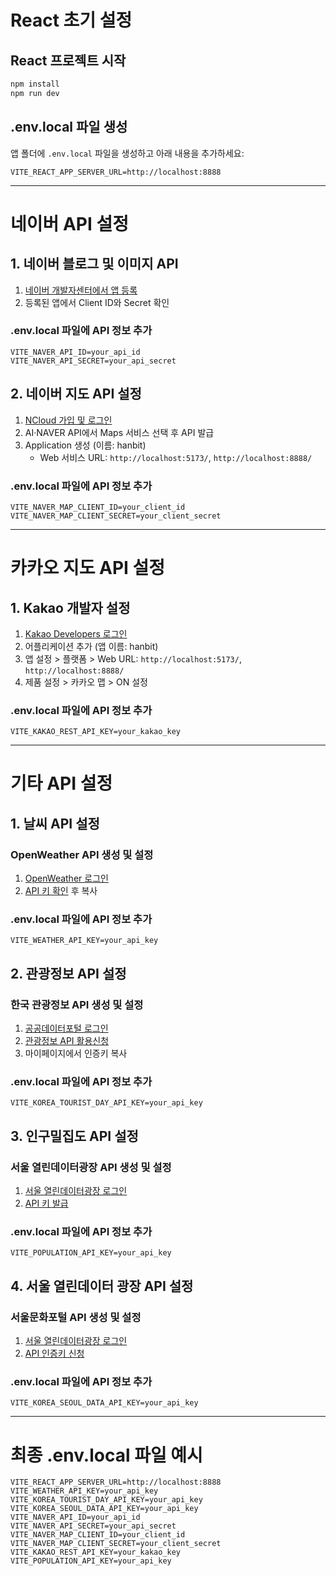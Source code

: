 # React 초기 설정

## React 프로젝트 시작
```bash
npm install
npm run dev
```

## .env.local 파일 생성
앱 폴더에 `.env.local` 파일을 생성하고 아래 내용을 추가하세요:
```env
VITE_REACT_APP_SERVER_URL=http://localhost:8888
```

---
# 네이버 API 설정

## 1. 네이버 블로그 및 이미지 API
1. [네이버 개발자센터에서 앱 등록](https://developers.naver.com/apps/#/register)
2. 등록된 앱에서 Client ID와 Secret 확인

### .env.local 파일에 API 정보 추가
```env
VITE_NAVER_API_ID=your_api_id
VITE_NAVER_API_SECRET=your_api_secret
```

## 2. 네이버 지도 API 설정
1. [NCloud 가입 및 로그인](https://www.ncloud.com/)
2. AI·NAVER API에서 Maps 서비스 선택 후 API 발급
3. Application 생성 (이름: hanbit)
   - Web 서비스 URL: `http://localhost:5173/`, `http://localhost:8888/`

### .env.local 파일에 API 정보 추가
```env
VITE_NAVER_MAP_CLIENT_ID=your_client_id
VITE_NAVER_MAP_CLIENT_SECRET=your_client_secret
```

---

# 카카오 지도 API 설정

## 1. Kakao 개발자 설정
1. [Kakao Developers 로그인](https://developers.kakao.com/console/app)
2. 어플리케이션 추가 (앱 이름: hanbit)
3. 앱 설정 > 플랫폼 > Web URL: `http://localhost:5173/`, `http://localhost:8888/`
4. 제품 설정 > 카카오 맵 > ON 설정

### .env.local 파일에 API 정보 추가
```env
VITE_KAKAO_REST_API_KEY=your_kakao_key
```

---
# 기타 API 설정

## 1. 날씨 API 설정
### OpenWeather API 생성 및 설정
1. [OpenWeather 로그인](https://home.openweathermap.org/users/sign_in)
2. [API 키 확인](https://home.openweathermap.org/api_keys) 후 복사

### .env.local 파일에 API 정보 추가
```env
VITE_WEATHER_API_KEY=your_api_key
```

## 2. 관광정보 API 설정
### 한국 관광정보 API 생성 및 설정
1. [공공데이터포털 로그인](https://www.data.go.kr/index.do)
2. [관광정보 API 활용신청](https://www.data.go.kr/data/15101578/openapi.do)
3. 마이페이지에서 인증키 복사

### .env.local 파일에 API 정보 추가
```env
VITE_KOREA_TOURIST_DAY_API_KEY=your_api_key
```

## 3. 인구밀집도 API 설정
### 서울 열린데이터광장 API 생성 및 설정
1. [서울 열린데이터광장 로그인](https://data.seoul.go.kr/)
2. [API 키 발급](https://data.seoul.go.kr/dataList/OA-21778/F/1/datasetView.do)

### .env.local 파일에 API 정보 추가
```env
VITE_POPULATION_API_KEY=your_api_key
```

## 4. 서울 열린데이터 광장 API 설정
### 서울문화포털 API 생성 및 설정
1. [서울 열린데이터광장 로그인](https://www.seoul.go.kr/main/index.jsp)
2. [API 인증키 신청](https://data.seoul.go.kr/dataList/OA-15486/S/1/datasetView.do)

### .env.local 파일에 API 정보 추가
```env
VITE_KOREA_SEOUL_DATA_API_KEY=your_api_key
```

---
# 최종 .env.local 파일 예시
```env
VITE_REACT_APP_SERVER_URL=http://localhost:8888
VITE_WEATHER_API_KEY=your_api_key
VITE_KOREA_TOURIST_DAY_API_KEY=your_api_key
VITE_KOREA_SEOUL_DATA_API_KEY=your_api_key
VITE_NAVER_API_ID=your_api_id
VITE_NAVER_API_SECRET=your_api_secret
VITE_NAVER_MAP_CLIENT_ID=your_client_id
VITE_NAVER_MAP_CLIENT_SECRET=your_client_secret
VITE_KAKAO_REST_API_KEY=your_kakao_key
VITE_POPULATION_API_KEY=your_api_key
```